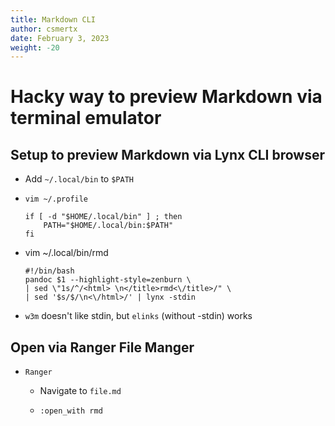 ```yaml
---
title: Markdown CLI
author: csmertx
date: February 3, 2023
weight: -20
---
```


# Hacky way to preview Markdown via terminal emulator

## Setup to preview Markdown via Lynx CLI browser

- Add ```~/.local/bin``` to ```$PATH```

- ```vim ~/.profile```

    ```
    if [ -d "$HOME/.local/bin" ] ; then
        PATH="$HOME/.local/bin:$PATH"
    fi
    ```


- vim ~/.local/bin/rmd

    ```
    #!/bin/bash
    pandoc $1 --highlight-style=zenburn \
    | sed \"1s/^/<html> \n</title>rmd<\/title>/" \
    | sed '$s/$/\n<\/html>/' | lynx -stdin
    ```

- ```w3m``` doesn't like stdin, but ```elinks``` (without -stdin) works

## Open via Ranger File Manger

- ```Ranger```

    - Navigate to ```file.md```

    - ```:open_with rmd```
